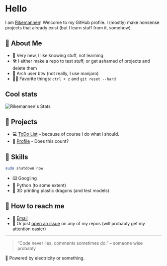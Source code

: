# Hello

I am [Rikemannen](https://github.com/Rikemannen?=what%20did%20you%20expect%3F)! Welcome to my GitHub profile. I (mostly) make nonsense projects that already exist (but I learn stuff from it, somehow).

## 🚀 About Me

* 🧠 Very new, I like knowing stuff, not learning
* 🛠️ I either make a repo to test stuff, or get ashamed of projects and delete them
* 🐧 Arch user btw (not really, I use manjaro)
* 🧙‍♂️ Favorite things: `ctrl + z` and `git reset --hard`

## Cool stats

![Rikemannen's Stats](https://github-readme-stats.vercel.app/api?username=Rikemannen&theme=prussian&show_icons=true&hide_border=true&count_private=true)

## 📆 Projects

* 💻 [ToDo List](https://github.com/Rikemannen/todo-list) – because of course I do what i should.
* 🧪 [Profile](https://github.com/Rikemannen/Rikemannen) - Does this count?

## 🔧 Skills

```sh
sudo shutdown now
```

* ⌨️ Googling
* 🐍 Python (to some extent)
* 🧪 3D printing plastic dragons (and test models)

## 📲 How to reach me

* 📨 [Email](mailto:rikemannen.rik@gmail.com)
* 📡 Or just [open an issue](https://github.com/Rikemannen) on any of my repos (will probably get my attention easier)

---

> “Code never lies, comments sometimes do.” – someone wise probably

🧫 Powered by electricity or something.
